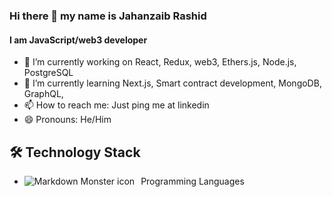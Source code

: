 ### Hi there 👋 my name is Jahanzaib Rashid
#### I am JavaScript/web3 developer 



- 🔭 I’m currently working on React, Redux, web3, Ethers.js, Node.js, PostgreSQL
- 🌱 I’m currently learning Next.js, Smart contract development, MongoDB, GraphQL,
- 📫 How to reach me: Just ping me at linkedin
- 😄 Pronouns: He/Him

## 🛠️ Technology Stack
- Programming Languages
<img src="[markdownmonstericon.png](https://camo.githubusercontent.com/9d07c04bdd98c662d5df9d4e1cc1de8446ffeaebca330feb161f1fb8e1188204/68747470733a2f2f696d672e736869656c64732e696f2f62616467652f4a6176615363726970742d4637444631453f7374796c653d666f722d7468652d6261646765266c6f676f3d6a617661736372697074266c6f676f436f6c6f723d626c61636b)"
     alt="Markdown Monster icon"
     style="float: left; margin-right: 10px;" />








 <!--
- 👯 I’m looking to collaborate on ...
- 🤔 I’m looking for help with ...
- 💬 Ask me about ...
- ⚡ Fun fact: Loving 
-->

